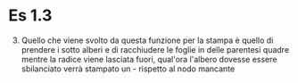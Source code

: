 # Es 1.3

3.  Quello che viene svolto da questa funzione per la stampa è quello di prendere i sotto alberi e  di racchiudere le foglie in delle parentesi quadre mentre la radice viene lasciata fuori, qual'ora l'albero dovesse essere sbilanciato verrà stampato un - rispetto al nodo mancante



